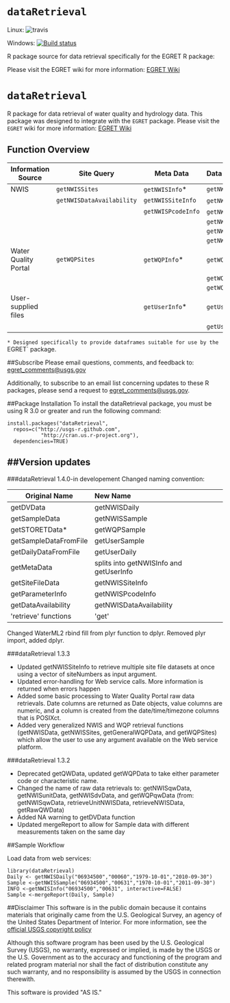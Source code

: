 `dataRetrieval`
=============
Linux: ![travis](https://travis-ci.org/USGS-R/dataRetrieval.svg?branch=master) 

Windows: [![Build status](https://ci.appveyor.com/api/projects/status/d6a6m39w27id7ire24j4)](https://ci.appveyor.com/project/ldecicco-USGS/dataRetrieval)


R package source for data retrieval specifically for the EGRET R package:

Please visit the EGRET wiki for more information:
[EGRET Wiki](https://github.com/USGS-R/EGRET/wiki)

`dataRetrieval`
=============

R package for data retrieval of water quality and hydrology data. This package was designed to integrate with the `EGRET` package. Please visit the `EGRET` wiki for more information:
[EGRET Wiki](https://github.com/USGS-R/EGRET/wiki)

## Function Overview


|Information Source | Site Query | Meta Data | Data |
| -------------| -------------| ------------- |:-------------|
|NWIS | `getNWISSites` | `getNWISInfo`* | `getNWISData` |
| | `getNWISDataAvailability` | `getNWISSiteInfo` | `getNWISDaily`* |
| | | `getNWISPcodeInfo` | `getNWISSample`* |
| | | | `getNWISdvData` |
| | | | `getNWISunitData` |
| | | | `getNWISqwData` |
| Water Quality Portal | `getWQPSites` | `getWQPInfo`* | `getWQPSample`* |
| | | | `getWQPqwData` |
| | | | `getWQPData` |
| User-supplied files | | `getUserInfo`* | `getUserDaily`* |
| | | | `getUserSample`* |

`* Designed specifically to provide dataframes suitable for use by the `EGRET` package.


##Subscribe
Please email questions, comments, and feedback to: 
egret_comments@usgs.gov

Additionally, to subscribe to an email list concerning updates to these R packages, please send a request to egret_comments@usgs.gov.

##Package Installation
To install the dataRetrieval package, you must be using R 3.0 or greater and run the following command:

	install.packages("dataRetrieval", 
	  repos=c("http://usgs-r.github.com",
	           "http://cran.us.r-project.org"),
	  dependencies=TRUE)

##Version updates
---------------
###dataRetrieval 1.4.0-in developement
Changed naming convention:



|Original Name | New Name |
| ------------- |:-------------|
|getDVData | getNWISDaily |
|getSampleData  |     getNWISSample |
|getSTORETData* | getWQPSample |
|getSampleDataFromFile | getUserSample |
|getDailyDataFromFile | getUserDaily |
|getMetaData | splits into getNWISInfo and getUserInfo |
|getSiteFileData | getNWISSiteInfo |
|getParameterInfo | getNWISPcodeInfo |
|getDataAvailability | getNWISDataAvailability |
|'retrieve' functions | 'get' |

Changed WaterML2 rbind fill from plyr function to dplyr. Removed plyr import, added dplyr.



###dataRetrieval 1.3.3

* Updated getNWISSiteInfo to retrieve multiple site file datasets at once using a vector of siteNumbers as input argument.
* Updated error-handling for Web service calls. More information is returned when errors happen
* Added some basic processing to Water Quality Portal raw data retrievals. Date columns are returned as Date objects, value columns are numeric, and a column is created from the date/time/timezone columns that is POSIXct.
* Added very generalized NWIS and WQP retrieval functions (getNWISData, getNWISSites, getGeneralWQPData, and getWQPSites) which allow the user to use any argument available on the Web service platform.


###dataRetrieval 1.3.2

* Deprecated getQWData, updated getWQPData to take either parameter code or characteristic name.
* Changed the name of raw data retrievals to: getNWISqwData, getNWISunitData, getNWISdvData, and getWQPqwData (from: getNWISqwData, retrieveUnitNWISData, retrieveNWISData, getRawQWData)
* Added NA warning to getDVData function
* Updated mergeReport to allow for Sample data with different measurements taken on the same day


##Sample Workflow

Load data from web services:

	library(dataRetrieval)
	Daily <- getNWISDaily("06934500","00060","1979-10-01","2010-09-30")
	Sample <-getNWISSample("06934500","00631","1970-10-01","2011-09-30")
	INFO <-getNWISInfo("06934500","00631", interactive=FALSE)
	Sample <-mergeReport(Daily, Sample)


##Disclaimer
This software is in the public domain because it contains materials that originally came from the U.S. Geological Survey, an agency of the United States Department of Interior. For more information, see the [official USGS copyright policy](http://www.usgs.gov/visual-id/credit_usgs.html#copyright/ "official USGS copyright policy")

Although this software program has been used by the U.S. Geological Survey (USGS), no warranty, expressed or implied, is made by the USGS or the U.S. Government as to the accuracy and functioning of the program and related program material nor shall the fact of distribution constitute any such warranty, and no responsibility is assumed by the USGS in connection therewith.

This software is provided "AS IS."
